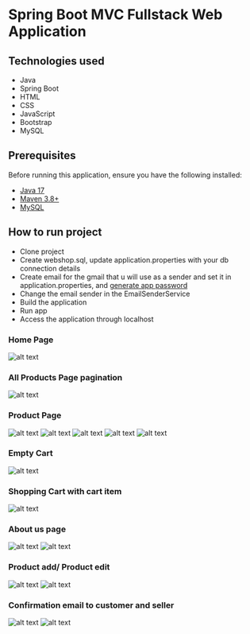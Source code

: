 # Spring Boot MVC Fullstack Web Application

## Technologies used
- Java
- Spring Boot
- HTML
- CSS
- JavaScript
- Bootstrap
- MySQL

## Prerequisites
Before running this application, ensure you have the following installed:
- [Java 17](https://www.oracle.com/java/technologies/javase-jdk17-downloads.html)
- [Maven 3.8+](https://maven.apache.org/install.html)
- [MySQL](https://dev.mysql.com/downloads/installer/)

## How to run project
- Clone project
- Create webshop.sql, update application.properties with your db connection details
- Create email for the gmail that u will use as a sender and set it in application.properties, and [generate app password]("https://youtu.be/lSURGX0JHbA?si=t7-FiJ7O61QamJUW")
- Change the email sender in the EmailSenderService
- Build the application
- Run app
- Access the application through localhost

### Home Page
![alt text](uploads/image.png)
### All Products Page pagination
![alt text](uploads/image-1.png)
### Product Page
![alt text](uploads/image-2.png)
![alt text](uploads/image-3.png)
![alt text](uploads/image-4.png)
![alt text](uploads/firstRev.png)
![alt text](uploads/firstRev-1.png)
### Empty Cart
![alt text](uploads/image-5.png)
### Shopping Cart with cart item
![alt text](uploads/image-6.png)
### About us page
![alt text](uploads/image-7.png)
![alt text](uploads/image-8.png)
### Product add/ Product edit
![alt text](uploads/image-9.png)
![alt text](uploads/editProduct.png)
### Confirmation email to customer and seller
![alt text](uploads/mail1.png)
![alt text](uploads/mail2.png)
